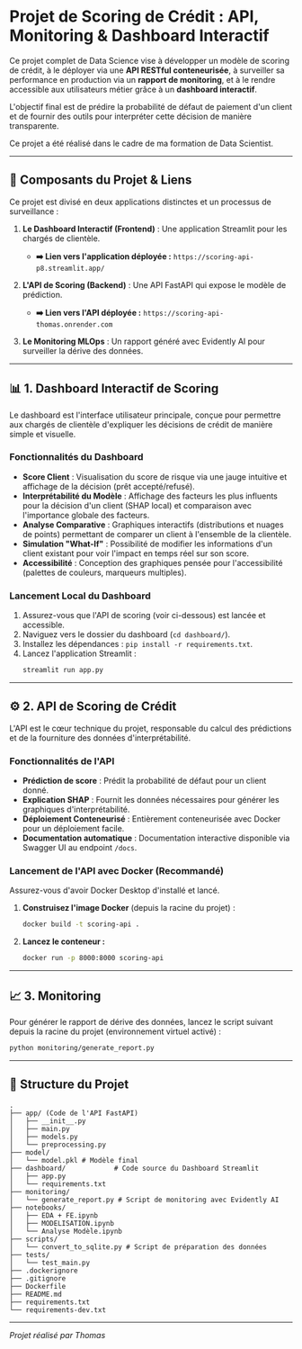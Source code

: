 # Projet de Scoring de Crédit : API, Monitoring & Dashboard Interactif

Ce projet complet de Data Science vise à développer un modèle de scoring de crédit, à le déployer via une **API RESTful conteneurisée**, à surveiller sa performance en production via un **rapport de monitoring**, et à le rendre accessible aux utilisateurs métier grâce à un **dashboard interactif**.

L'objectif final est de prédire la probabilité de défaut de paiement d'un client et de fournir des outils pour interpréter cette décision de manière transparente.

Ce projet a été réalisé dans le cadre de ma formation de Data Scientist.

---

## 🚀 Composants du Projet & Liens

Ce projet est divisé en deux applications distinctes et un processus de surveillance :

1.  **Le Dashboard Interactif (Frontend)** : Une application Streamlit pour les chargés de clientèle.
    * **➡️ Lien vers l'application déployée :** `https://scoring-api-p8.streamlit.app/`

2.  **L'API de Scoring (Backend)** : Une API FastAPI qui expose le modèle de prédiction.
    * **➡️ Lien vers l'API déployée :** `https://scoring-api-thomas.onrender.com`

3.  **Le Monitoring MLOps** : Un rapport généré avec Evidently AI pour surveiller la dérive des données.

---

## 📊 1. Dashboard Interactif de Scoring

Le dashboard est l'interface utilisateur principale, conçue pour permettre aux chargés de clientèle d'expliquer les décisions de crédit de manière simple et visuelle.

### Fonctionnalités du Dashboard

* **Score Client** : Visualisation du score de risque via une jauge intuitive et affichage de la décision (prêt accepté/refusé).
* **Interprétabilité du Modèle** : Affichage des facteurs les plus influents pour la décision d'un client (SHAP local) et comparaison avec l'importance globale des facteurs.
* **Analyse Comparative** : Graphiques interactifs (distributions et nuages de points) permettant de comparer un client à l'ensemble de la clientèle.
* **Simulation "What-If"** : Possibilité de modifier les informations d'un client existant pour voir l'impact en temps réel sur son score.
* **Accessibilité** : Conception des graphiques pensée pour l'accessibilité (palettes de couleurs, marqueurs multiples).

### Lancement Local du Dashboard

1.  Assurez-vous que l'API de scoring (voir ci-dessous) est lancée et accessible.
2.  Naviguez vers le dossier du dashboard (`cd dashboard/`).
3.  Installez les dépendances : `pip install -r requirements.txt`.
4.  Lancez l'application Streamlit :
    ```bash
    streamlit run app.py
    ```

---

## ⚙️ 2. API de Scoring de Crédit

L'API est le cœur technique du projet, responsable du calcul des prédictions et de la fourniture des données d'interprétabilité.

### Fonctionnalités de l'API

* **Prédiction de score** : Prédit la probabilité de défaut pour un client donné.
* **Explication SHAP** : Fournit les données nécessaires pour générer les graphiques d'interprétabilité.
* **Déploiement Conteneurisé** : Entièrement conteneurisée avec Docker pour un déploiement facile.
* **Documentation automatique** : Documentation interactive disponible via Swagger UI au endpoint `/docs`.

### Lancement de l'API avec Docker (Recommandé)

Assurez-vous d'avoir Docker Desktop d'installé et lancé.

1.  **Construisez l'image Docker** (depuis la racine du projet) :
    ```bash
    docker build -t scoring-api .
    ```
2.  **Lancez le conteneur :**
    ```bash
    docker run -p 8000:8000 scoring-api
    ```

---

## 📈 3. Monitoring

Pour générer le rapport de dérive des données, lancez le script suivant depuis la racine du projet (environnement virtuel activé) :
```bash
python monitoring/generate_report.py
```

---

## 📂 Structure du Projet
```
.
├── app/ (Code de l'API FastAPI)
│   ├── __init__.py
│   ├── main.py
│   ├── models.py
│   └── preprocessing.py
├── model/
│   └── model.pkl # Modèle final    
├── dashboard/            # Code source du Dashboard Streamlit
│   ├── app.py
│   └── requirements.txt
├── monitoring/
│   └── generate_report.py # Script de monitoring avec Evidently AI
├── notebooks/
│   ├── EDA + FE.ipynb
│   ├── MODELISATION.ipynb
│   └── Analyse Modèle.ipynb
├── scripts/
│   └── convert_to_sqlite.py # Script de préparation des données
├── tests/
│   └── test_main.py   
├── .dockerignore
├── .gitignore
├── Dockerfile
├── README.md
├── requirements.txt
└── requirements-dev.txt
```
---
*Projet réalisé par Thomas*
